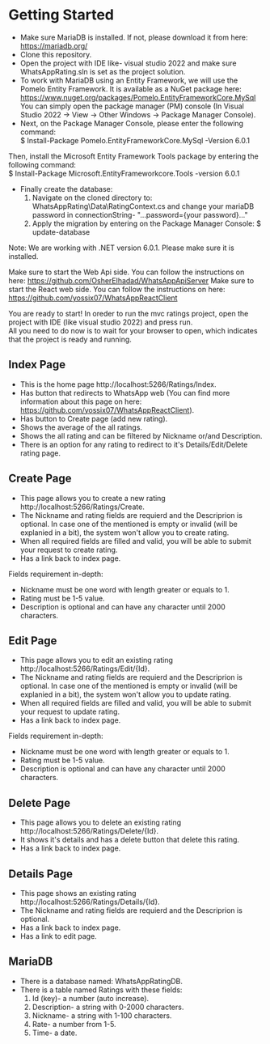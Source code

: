 # Getting Started

* Make sure MariaDB is installed. If not, please download it from here: https://mariadb.org/
* Clone this repository.
* Open the project with IDE like- visual studio 2022 and make sure WhatsAppRating.sln is set as the project solution.
* To work with MariaDB using an Entity Framework, we will use the Pomelo Entity Framework. It is available as a NuGet package here: https://www.nuget.org/packages/Pomelo.EntityFrameworkCore.MySql <br>
You can simply open the package manager (PM) console
(In Visual Studio 2022 -> View -> Other Windows -> Package Manager Console).
* Next, on the Package Manager Console, please enter the following command: <br> $ Install-Package Pomelo.EntityFrameworkCore.MySql -Version 6.0.1

Then, install the Microsoft Entity Framework Tools package by entering the following command: <br> $ Install-Package Microsoft.EntityFrameworkcore.Tools -version 6.0.1

* Finally create the database:
  1) Navigate on the cloned directory to: WhatsAppRating\Data\RatingContext.cs and change your mariaDB password in connectionString- "...password={your password}..."
  2) Apply the migration by entering on the Package Manager Console: $ update-database

Note: We are working with .NET version 6.0.1.
	  Please make sure it is installed. 

Make sure to start the Web Api side. You can follow the instructions on here: https://github.com/OsherElhadad/WhatsAppApiServer
Make sure to start the React web side. You can follow the instructions on here: https://github.com/yossix07/WhatsAppReactClient

You are ready to start!
In oreder to run the mvc ratings project, open the project with IDE (like visual studio 2022) and press run.
<br>
All you need to do now is to wait for your browser to open, which indicates that the project is ready and running.

## Index Page

* This is the home page http://localhost:5266/Ratings/Index.
* Has button that redirects to WhatsApp web (You can find more information about this page on here: https://github.com/yossix07/WhatsAppReactClient).
* Has button to Create page (add new rating).
* Shows the average of the all ratings.
* Shows the all rating and can be filtered by Nickname or/and Description.
* There is an option for any rating to redirect to it's Details/Edit/Delete rating page.

## Create Page

* This page allows you to create a new rating http://localhost:5266/Ratings/Create.
* The Nickname and rating fields are requierd and the Descriprion is optional. In case one of the mentioned is empty or invalid (will be explanied in a bit), the system won't allow you to create rating.
* When all required fields are filled and valid, you will be able to submit your request to create rating.
* Has a link back to index page.

Fields requirement in-depth:
- Nickname must be one word with length greater or equals to 1.
- Rating must be 1-5 value.
- Description is optional and can have any character until 2000 characters.

## Edit Page

* This page allows you to edit an existing rating http://localhost:5266/Ratings/Edit/{Id}.
* The Nickname and rating fields are requierd and the Descriprion is optional. In case one of the mentioned is empty or invalid (will be explanied in a bit), the system won't allow you to update rating.
* When all required fields are filled and valid, you will be able to submit your request to update rating.
* Has a link back to index page.

Fields requirement in-depth:
- Nickname must be one word with length greater or equals to 1.
- Rating must be 1-5 value.
- Description is optional and can have any character until 2000 characters.

## Delete Page

* This page allows you to delete an existing rating http://localhost:5266/Ratings/Delete/{Id}.
* It shows it's details and has a delete button that delete this rating.
* Has a link back to index page.

## Details Page

* This page shows an existing rating http://localhost:5266/Ratings/Details/{Id}.
* The Nickname and rating fields are requierd and the Descriprion is optional.
* Has a link back to index page.
* Has a link to edit page.

## MariaDB

* There is a database named: WhatsAppRatingDB.
* There is a table named Ratings with these fields:
  1) Id (key)- a number (auto increase).
  2) Description- a string with 0-2000 characters.
  3) Nickname- a string with 1-100 characters.
  4) Rate- a number from 1-5.
  5) Time- a date.
